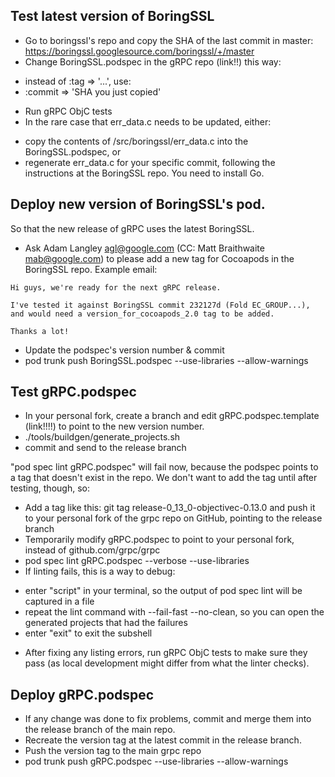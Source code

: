 Test latest version of BoringSSL
--------------------------------
- Go to boringssl's repo and copy the SHA of the last commit in master: https://boringssl.googlesource.com/boringssl/+/master
- Change BoringSSL.podspec in the gRPC repo (link!!) this way:
+ instead of :tag => '...', use:
+ :commit => 'SHA you just copied'
- Run gRPC ObjC tests
- In the rare case that err_data.c needs to be updated, either:
+ copy the contents of <grpc repo>/src/boringssl/err_data.c into the BoringSSL.podspec, or
+ regenerate err_data.c for your specific commit, following the instructions at the BoringSSL repo. You need to install Go.


Deploy new version of BoringSSL's pod.
--------------------------------------
So that the new release of gRPC uses the latest BoringSSL.

- Ask Adam Langley agl@google.com (CC: Matt Braithwaite mab@google.com) to please add a new tag for Cocoapods in the BoringSSL repo.
Example email:
```
Hi guys, we're ready for the next gRPC release.

I've tested it against BoringSSL commit 232127d (Fold EC_GROUP...), and would need a version_for_cocoapods_2.0 tag to be added.

Thanks a lot!
```
- Update the podspec's version number & commit
- pod trunk push BoringSSL.podspec --use-libraries --allow-warnings


Test gRPC.podspec
-----------------
- In your personal fork, create a branch and edit gRPC.podspec.template (link!!!!) to point to the new version number.
- ./tools/buildgen/generate_projects.sh
- commit and send to the release branch

"pod spec lint gRPC.podspec" will fail now, because the podspec points to a tag that doesn't exist in the repo.
We don't want to add the tag until after testing, though, so:

- Add a tag like this: git tag release-0_13_0-objectivec-0.13.0 and push it to your personal fork of the grpc repo on GitHub, pointing to the release branch
- Temporarily modify gRPC.podspec to point to your personal fork, instead of github.com/grpc/grpc
- pod spec lint gRPC.podspec --verbose --use-libraries
- If linting fails, this is a way to debug:
+ enter "script" in your terminal, so the output of pod spec lint will be captured in a file
+ repeat the lint command with --fail-fast --no-clean, so you can open the generated projects that had the failures
+ enter "exit" to exit the subshell

- After fixing any listing errors, run gRPC ObjC tests to make sure they pass (as local development might differ from what the linter checks).

Deploy gRPC.podspec
-------------------
- If any change was done to fix problems, commit and merge them into the release branch of the main repo.
- Recreate the version tag at the latest commit in the release branch.
- Push the version tag to the main grpc repo
- pod trunk push gRPC.podspec --use-libraries --allow-warnings
